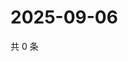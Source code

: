 # 2025-09-06

共 0 条

<!-- BEGIN ZHIHUVIDEO -->
<!-- 最后更新时间 Sat Sep 06 2025 10:14:19 GMT+0800 (China Standard Time) -->

<!-- END ZHIHUVIDEO -->

